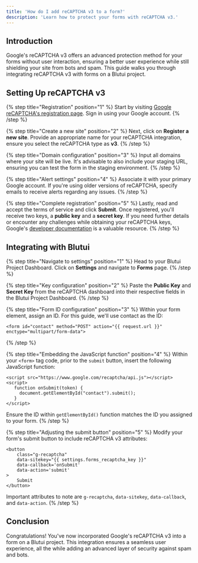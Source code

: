 ```yaml
---
title: 'How do I add reCAPTCHA v3 to a form?'
description: 'Learn how to protect your forms with reCAPTCHA v3.'
---
```


## Introduction

Google's reCAPTCHA v3 offers an advanced protection method for your forms without user interaction, ensuring a better user experience while still shielding your site from bots and spam. This guide walks you through integrating reCAPTCHA v3 with forms on a Blutui project.

## Setting Up reCAPTCHA v3

{% step title="Registration" position="1" %}
Start by visiting [Google reCAPTCHA's registration page](https://www.google.com/recaptcha/admin/create). Sign in using your Google account.
{% /step %}

{% step title="Create a new site" position="2" %}
Next, click on **Register a new site**. Provide an appropriate name for your reCAPTCHA integration, ensure you select the reCAPTCHA type as **v3**.
{% /step %}

{% step title="Domain configuration" position="3" %}
Input all domains where your site will be live. It's advisable to also include your staging URL, ensuring you can test the form in the staging environment.
{% /step %}

{% step title="Alert settings" position="4" %}
Associate it with your primary Google account. If you're using older versions of reCAPTCHA, specify emails to receive alerts regarding any issues.
{% /step %}

{% step title="Complete registration" position="5" %}
Lastly, read and accept the terms of service and click **Submit**. Once registered, you'll receive two keys, a **public key** and a **secret key**. If you need further details or encounter any challenges while obtaining your reCAPTCHA keys, Google's [developer documentation](https://developers.google.com/recaptcha/intro) is a valuable resource.
{% /step %}

## Integrating with Blutui

{% step title="Navigate to settings" position="1" %}
Head to your Blutui Project Dashboard. Click on **Settings** and navigate to **Forms** page.
{% /step %}

{% step title="Key configuration" position="2" %}
Paste the **Public Key** and **Secret Key** from the reCAPTCHA dashboard into their respective fields in the Blutui Project Dashboard.
{% /step %}

{% step title="Form ID configuration" position="3" %}
Within your form element, assign an ID. For this guide, we'll use contact as the ID:

```canvas
<form id="contact" method="POST" action="{{ request.url }}" enctype="multipart/form-data">
```
{% /step %}

{% step title="Embedding the JavaScript function" position="4" %}
Within your `<form>` tag code, prior to the `submit` button, insert the following JavaScript function:

```canvas
<script src="https://www.google.com/recaptcha/api.js"></script>
<script>
   function onSubmit(token) {
     document.getElementById("contact").submit();
   }
</script>
```

Ensure the ID within `getElementById()` function matches the ID you assigned to your form.
{% /step %}

{% step title="Adjusting the submit button" position="5" %}
Modify your form's submit button to include reCAPTCHA v3 attributes:

```canvas
<button
	class="g-recaptcha"
	data-sitekey="{{ settings.forms_recaptcha_key }}"
	data-callback='onSubmit'
	data-action='submit'
>
	Submit
</button>
```

Important attributes to note are `g-recaptcha`, `data-sitekey`, `data-callback`, and `data-action`.
{% /step %}

## Conclusion

Congratulations! You've now incorporated Google's reCAPTCHA v3 into a form on a Blutui project. This integration ensures a seamless user experience, all the while adding an advanced layer of security against spam and bots.
